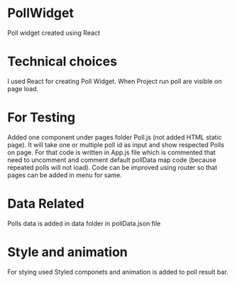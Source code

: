 # PollWidget
Poll widget created using React

# Technical choices
I used React for creating Poll Widget.
When Project run poll are visible on page load.

# For Testing 
Added one component under pages folder Poll.js (not added HTML static page). It will take one or multiple poll id as input and show respected Polls on page.
For that code is written in App.js file which is commented that need to uncomment and comment default pollData map code (because repeated polls will not load).
Code can be improved using router so that pages can be added in menu for same.

# Data Related
Polls data is added in data folder in pollData.json file

# Style and animation
For stying used Styled componets and animation is added to poll result bar.
